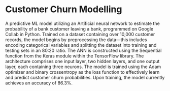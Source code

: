 # Customer Churn Modelling
A predictive ML model utilizing an Artificial neural network to estimate the probability of a bank customer leaving a bank, programmed on Google Collab in Python. Trained on a dataset containing over 10,000 customer records, the model begins by preprocessing the data—this includes encoding categorical variables and splitting the dataset into training and testing sets in an 80:20 ratio. The ANN is constructed using the Sequential function from the Keras module within the TensorFlow library. The architecture comprises one input layer, two hidden layers, and one output layer, each containing three neurons. The model is trained using the Adam optimizer and binary crossentropy as the loss function to effectively learn and predict customer churn probabilities. Upon training, the model currently achieves an accuracy of 86.3%.
